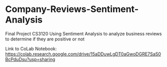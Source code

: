# Company-Reviews-Sentiment-Analysis
Final Project CS3120 
Using Sentiment Analysis to analyze business reviews to determine if they are positive or not

Link to CoLab Notebook: https://colab.research.google.com/drive/15aDDuwLgDT0aGwoDGRE7SaS0BcPduDsu?usp=sharing
